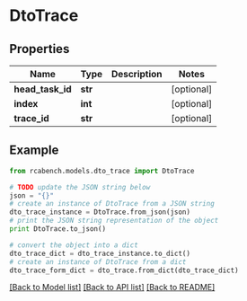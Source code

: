 # DtoTrace


## Properties

Name | Type | Description | Notes
------------ | ------------- | ------------- | -------------
**head_task_id** | **str** |  | [optional] 
**index** | **int** |  | [optional] 
**trace_id** | **str** |  | [optional] 

## Example

```python
from rcabench.models.dto_trace import DtoTrace

# TODO update the JSON string below
json = "{}"
# create an instance of DtoTrace from a JSON string
dto_trace_instance = DtoTrace.from_json(json)
# print the JSON string representation of the object
print DtoTrace.to_json()

# convert the object into a dict
dto_trace_dict = dto_trace_instance.to_dict()
# create an instance of DtoTrace from a dict
dto_trace_form_dict = dto_trace.from_dict(dto_trace_dict)
```
[[Back to Model list]](../README.md#documentation-for-models) [[Back to API list]](../README.md#documentation-for-api-endpoints) [[Back to README]](../README.md)


